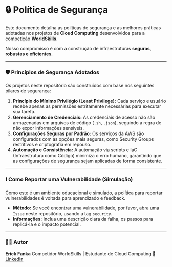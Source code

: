# 🔒 Política de Segurança

Este documento detalha as políticas de segurança e as melhores práticas adotadas nos projetos de **Cloud Computing** desenvolvidos para a competição **WorldSkills**.

Nosso compromisso é com a construção de infraestruturas **seguras, robustas e eficientes**.

---

### 🛡️ Princípios de Segurança Adotados

Os projetos neste repositório são construídos com base nos seguintes pilares de segurança:

1.  **Princípio do Mínimo Privilégio (Least Privilege):** Cada serviço e usuário recebe apenas as permissões estritamente necessárias para executar sua tarefa.
2.  **Gerenciamento de Credenciais:** As credenciais de acesso não são armazenadas em arquivos de código (`.sh`, `.json`), seguindo a regra de não expor informações sensíveis.
3.  **Configurações Seguras por Padrão:** Os serviços da AWS são configurados com as opções mais seguras, como Security Groups restritivos e criptografia em repouso.
4.  **Automação e Consistência:** A automação via scripts e IaC (Infraestrutura como Código) minimiza o erro humano, garantindo que as configurações de segurança sejam aplicadas de forma consistente.

---

### ❗ Como Reportar uma Vulnerabilidade (Simulação)

Como este é um ambiente educacional e simulado, a política para reportar vulnerabilidades é voltada para aprendizado e feedback.

* **Método:** Se você encontrar uma vulnerabilidade, por favor, abra uma `Issue` neste repositório, usando a tag `security`.
* **Informações:** Inclua uma descrição clara da falha, os passos para replicá-la e o impacto potencial.

---

### 👨‍💻 Autor

**Erick Fanka** Competidor WorldSkills | Estudante de Cloud Computing
🔗 [LinkedIn](https://www.linkedin.com/in/erick-fanka)